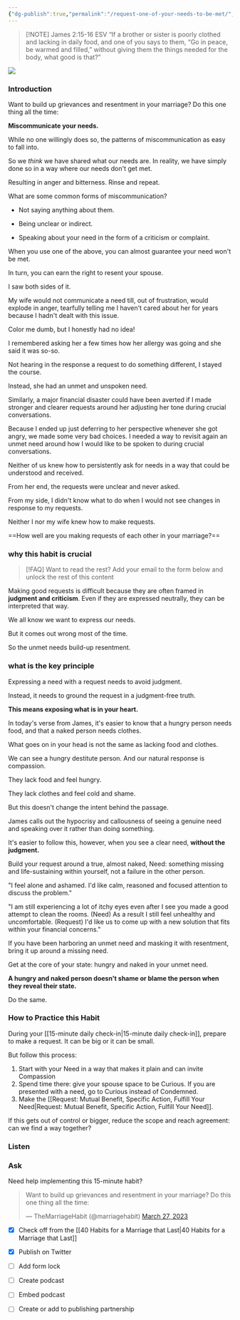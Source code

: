 ```yaml
---
{"dg-publish":true,"permalink":"/request-one-of-your-needs-to-be-met/","created":"","updated":""}
---
```



> [!NOTE] James‬ ‭2‬:‭15‬-‭16‬ ‭ESV‬‬
> “If a brother or sister is poorly clothed and lacking in daily food, and one of you says to them, “Go in peace, be warmed and filled,” without giving them the things needed for the body, what good is that?”

![](https://res.cloudinary.com/dt9hlo5sw/image/upload/v1679874172/obsidian/image_tptjfn.png)


### Introduction
Want to build up grievances and resentment in your marriage?  Do this one thing all the time:

**Miscommunicate your needs.**

While no one willingly does so, the patterns of miscommunication as easy to fall into.

So we *think* we have shared what our needs are.  In reality, we have simply done so in a way where our needs don't get met.

Resulting in anger and bitterness.  Rinse and repeat.

What are some common forms of miscommunication?

- Not saying anything about them. 

- Being unclear or indirect. 

- Speaking about your need in the form of a criticism or complaint. 

When you use one of the above, you can almost guarantee your need won't be met. 

In turn, you can earn the right to resent your spouse.

I saw both sides of it. 

My wife would not communicate a need till, out of frustration, would explode in anger, tearfully telling me I haven't cared about her for years because I hadn't dealt with this issue. 

Color me dumb, but I honestly had no idea!  

I remembered asking her a few times how her allergy was going and she said it was so-so. 

Not hearing in the response a request to do something different, I stayed the course. 

Instead, she had an unmet and unspoken need. 

Similarly, a major financial disaster could have been averted if I made stronger and clearer requests around her adjusting her tone during crucial conversations. 

Because I ended up just deferring to her perspective whenever she got angry, we made some very bad choices.  I needed a way to revisit again an unmet need around how I would like to be spoken to during crucial conversations. 

Neither of us knew how to persistently ask for needs in a way that could be understood and received. 

From her end, the requests were unclear and never asked. 

From my side, I didn't know what to do when I would not see changes in response to my requests. 

Neither I nor my wife knew how to make requests. 

==How well are you making requests of each other in your marriage?==

### why this habit is crucial

> [!FAQ] Want to read the rest?
> Add your email to the form below and unlock the rest of this content

<!--- form here -->
<div class="convertful-202420"></div>

Making good requests is difficult because they are often framed in **judgment and criticism**. Even if they are expressed neutrally, they can be interpreted that way. 

We all know we want to express our needs.

But it comes out wrong most of the time.

So the unmet needs build-up resentment.

### what is the key principle

Expressing a need with a request needs to avoid judgment.

Instead, it needs to ground the request in a judgment-free truth. 

**This means exposing what is in your heart.** 

In today's verse from James, it's easier to know that a hungry person needs food, and that a naked person needs clothes. 

What goes on in your head is not the same as lacking food and clothes. 

We can see a hungry destitute person. And our natural response is compassion. 

They lack food and feel hungry. 

They lack clothes and feel cold and shame. 

But this doesn't change the intent behind the passage.  

James calls out the hypocrisy and callousness of seeing a genuine need and speaking over it rather than doing something.

It's easier to follow this, however, when you see a clear need, **without the judgment.**

Build your request around a true, almost naked, Need: something missing and life-sustaining within yourself, not a failure in the other person.

"I feel alone and ashamed. I'd like calm, reasoned and focused attention to discuss the problem."

"I am still experiencing a lot of itchy eyes even after I see you made a good attempt to clean the rooms. (Need) As a result I still feel unhealthy and uncomfortable. (Request) I'd like us to come up with a new solution that fits within your financial concerns."

If you have been harboring an unmet need and masking it with resentment, bring it up around a missing need. 

Get at the core of your state: hungry and naked in your unmet need.

**A hungry and naked person doesn't shame or blame the person when they reveal their state.** 

Do the same. 

### How to Practice this Habit
During your [[15-minute daily check-in\|15-minute daily check-in]], prepare to make a request. It can be big or it can be small. 

But follow this process:

1. Start with your Need in a way that makes it plain and can invite Compassion 
2. Spend time there: give your spouse space to be Curious. If you are presented with a need, go to Curious instead of Condemned. 
3. Make the [[Request: Mutual Benefit, Specific Action, Fulfill Your Need\|Request: Mutual Benefit, Specific Action, Fulfill Your Need]]. 

If this gets out of control or bigger, reduce the scope and reach agreement: can we find a way together?

### Listen

### Ask
Need help implementing this 15-minute habit?

<blockquote class="twitter-tweet"><p lang="en" dir="ltr">Want to build up grievances and resentment in your marriage? Do this one thing all the time:</p>&mdash; TheMarriageHabit (@marriagehabit) <a href="https://twitter.com/marriagehabit/status/1640145262902673408?ref_src=twsrc%5Etfw">March 27, 2023</a></blockquote> <script async src="https://platform.twitter.com/widgets.js" charset="utf-8"></script>

- [x] Check off from the [[40 Habits for a Marriage that Last\|40 Habits for a Marriage that Last]]
- [x] Publish on Twitter
- [ ] Add form lock
- [ ] Create podcast
- [ ] Embed podcast
- [ ] Create or add to publishing partnership


  
<!-- HTML Meta Tags --> <head><title>Request One of Your Needs to be Met</title> <meta name="description" content="A common pitfall for marriages is letting needs continue unmet.  Find out in this devotional how to share these needs as part of a healthy marriage habit to reduce resentment and bitterness."> <!-- Facebook Meta Tags --> <meta property="og:url" content="https://themarriagehabit.com/request-one-of-your-needs-to-be-met/"> <meta property="og:type" content="website"> <meta property="og:title" content="Request One of Your Needs to be Met"> <meta property="og:description" content="A common pitfall for marriages is letting needs continue unmet.  Find out in this devotional how to share these needs as part of a healthy marriage habit to reduce resentment and bitterness.."> <meta property="og:image" content="https://res.cloudinary.com/dt9hlo5sw/image/upload/v1679872839/obsidian/image_soscq0.png"> <!-- Twitter Meta Tags --> <meta name="twitter:card" content="summary_large_image"> <meta property="twitter:domain" content="themarriagehabit.com"> <meta property="twitter:url" content="https://themarriagehabit.com/request-one-of-your-needs-to-be-met/"> <meta name="twitter:title" content="Request One of Your Needs to be Met"> <meta name="twitter:description" content="A common pitfall for marriages is letting needs continue unmet.  Find out in this devotional how to share these needs as part of a healthy marriage habit to reduce resentment and bitterness."> <meta name="twitter:image" content="https://res.cloudinary.com/dt9hlo5sw/image/upload/v1679872839/obsidian/image_soscq0.png"> <!-- Meta Tags Generated via https://www.opengraph.xyz --></head>




